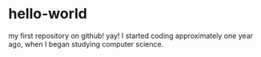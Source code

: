 # hello-world
my first repository on github! yay!
I started coding approximately one year ago, when I began studying computer science.
